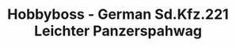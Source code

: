 ---
layout: product
title: "Hobbyboss - German Sd.Kfz.221 Leichter Panzerspahwag"
price: "2600" 
desc: "Maketa"
img_path: "/assets/img/HB83811.webp"
brand: "N/A"
available: true
special_offer: false
new: true
soon: false
cat: "010000"
subcat: "013500"
subsubcat: "0N/A"
sifra: "HB83811"
popular: false
spec: false
---